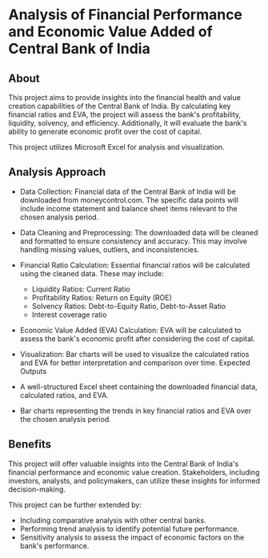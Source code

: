 # Analysis of Financial Performance and Economic Value Added of Central Bank of India

## About

This project aims to provide insights into the financial health and value creation capabilities of the Central Bank of India. By calculating key financial ratios and EVA, the project will assess the bank's profitability, liquidity, solvency, and efficiency. Additionally, it will evaluate the bank's ability to generate economic profit over the cost of capital.

This project utilizes Microsoft Excel for analysis and visualization.

## Analysis Approach
 * Data Collection: Financial data of the Central Bank of India will be downloaded from moneycontrol.com. The specific data points will include income statement and balance sheet items relevant to the chosen analysis period.

 * Data Cleaning and Preprocessing: The downloaded data will be cleaned and formatted to ensure consistency and accuracy. This may involve handling missing values, outliers, and inconsistencies.
   
 * Financial Ratio Calculation: Essential financial ratios will be calculated using the cleaned data. These may include:
   * Liquidity Ratios: Current Ratio
   * Profitability Ratios: Return on Equity (ROE)
   * Solvency Ratios: Debt-to-Equity Ratio, Debt-to-Asset Ratio
   * Interest coverage ratio
  
 * Economic Value Added (EVA) Calculation: EVA will be calculated to assess the bank's economic profit after considering the cost of capital.
 
 * Visualization: Bar charts will be used to visualize the calculated ratios and EVA for better interpretation and comparison over time.
Expected Outputs
 * A well-structured Excel sheet containing the downloaded financial data, calculated ratios, and EVA.
 * Bar charts representing the trends in key financial ratios and EVA over the chosen analysis period.
  
## Benefits

This project will offer valuable insights into the Central Bank of India's financial performance and economic value creation. Stakeholders, including investors, analysts, and policymakers, can utilize these insights for informed decision-making.

This project can be further extended by:

 * Including comparative analysis with other central banks.
 * Performing trend analysis to identify potential future performance.
 * Sensitivity analysis to assess the impact of economic factors on the bank's performance.
